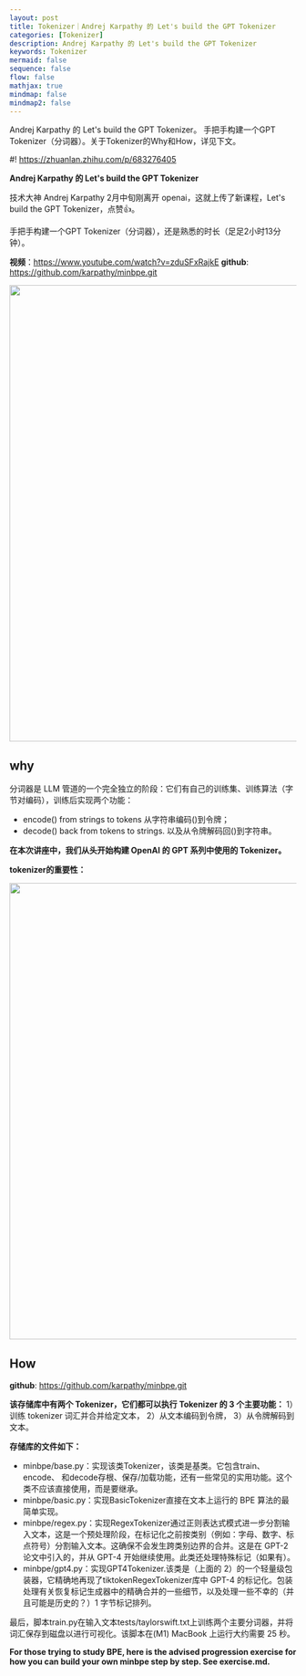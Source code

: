 ```yaml
---
layout: post
title: Tokenizer｜Andrej Karpathy 的 Let's build the GPT Tokenizer
categories: [Tokenizer]
description: Andrej Karpathy 的 Let's build the GPT Tokenizer
keywords: Tokenizer
mermaid: false
sequence: false
flow: false
mathjax: true
mindmap: false
mindmap2: false
---
```


Andrej Karpathy 的 Let's build the GPT Tokenizer。 手把手构建一个GPT Tokenizer（分词器）。关于Tokenizer的Why和How，详见下文。


#! https://zhuanlan.zhihu.com/p/683276405

**Andrej Karpathy 的 Let's build the GPT Tokenizer**

技术大神 Andrej Karpathy 2月中旬刚离开 openai，这就上传了新课程，Let's build the GPT Tokenizer，点赞👍。

手把手构建一个GPT Tokenizer（分词器），还是熟悉的时长（足足2小时13分钟）。

**视频**：https://www.youtube.com/watch?v=zduSFxRajkE
**github**: https://github.com/karpathy/minbpe.git


<img src="https://cdn.jsdelivr.net/gh/HuZixia/CloudGo/pictures/resources/tools/tokenizer01.jpeg" style="margin-left: 0px" width="800px">

## why

分词器是 LLM 管道的一个完全独立的阶段：它们有自己的训练集、训练算法（字节对编码），训练后实现两个功能：
- encode() from strings to tokens 从字符串编码()到令牌；
- decode() back from tokens to strings.  以及从令牌解码回()到字符串。

**在本次讲座中，我们从头开始构建 OpenAI 的 GPT 系列中使用的 Tokenizer。**

**tokenizer的重要性：**

<img src="https://cdn.jsdelivr.net/gh/HuZixia/CloudGo/pictures/resources/tools/tokenizer02.png" style="margin-left: 0px" width="800px">



## How

**github**: https://github.com/karpathy/minbpe.git

**该存储库中有两个 Tokenizer，它们都可以执行 Tokenizer 的 3 个主要功能：**
1）训练 tokenizer 词汇并合并给定文本，
2）从文本编码到令牌，
3）从令牌解码到文本。

**存储库的文件如下：**

- minbpe/base.py：实现该类Tokenizer，该类是基类。它包含train、encode、 和decode存根、保存/加载功能，还有一些常见的实用功能。这个类不应该直接使用，而是要继承。
- minbpe/basic.py：实现BasicTokenizer直接在文本上运行的 BPE 算法的最简单实现。
- minbpe/regex.py：实现RegexTokenizer通过正则表达式模式进一步分割输入文本，这是一个预处理阶段，在标记化之前按类别（例如：字母、数字、标点符号）分割输入文本。这确保不会发生跨类别边界的合并。这是在 GPT-2 论文中引入的，并从 GPT-4 开始继续使用。此类还处理特殊标记（如果有）。
- minbpe/gpt4.py：实现GPT4Tokenizer.该类是（上面的 2）的一个轻量级包装器，它精确地再现了tiktokenRegexTokenizer库中 GPT-4 的标记化。包装处理有关恢复标记生成器中的精确合并的一些细节，以及处理一些不幸的（并且可能是历史的？）1 字节标记排列。

最后，脚本train.py在输入文本tests/taylorswift.txt上训练两个主要分词器，并将词汇保存到磁盘以进行可视化。该脚本在(M1) MacBook 上运行大约需要 25 秒。

**For those trying to study BPE, here is the advised progression exercise for how you can build your own minbpe step by step. See exercise.md.**


